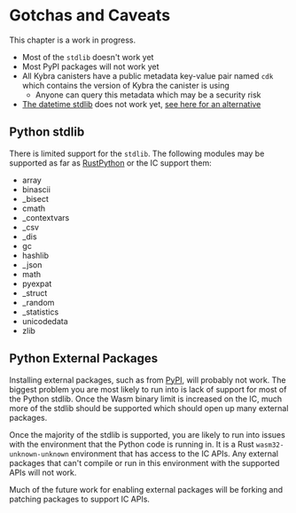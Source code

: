 # Gotchas and Caveats

This chapter is a work in progress.

-   Most of the `stdlib` doesn't work yet
-   Most PyPI packages will not work yet
-   All Kybra canisters have a public metadata key-value pair named `cdk` which contains the version of Kybra the canister is using
    -   Anyone can query this metadata which may be a security risk
-   [The datetime stdlib](https://docs.python.org/3/library/datetime.html) does not work yet, [see here for an alternative](https://github.com/demergent-labs/kybra/blob/main/examples/date/src/main.py)

## Python stdlib

There is limited support for the `stdlib`. The following modules may be supported as far as [RustPython](https://github.com/RustPython/RustPython) or the IC support them:

-   array
-   binascii
-   \_bisect
-   cmath
-   \_contextvars
-   \_csv
-   \_dis
-   gc
-   hashlib
-   \_json
-   math
-   pyexpat
-   \_struct
-   \_random
-   \_statistics
-   unicodedata
-   zlib

## Python External Packages

Installing external packages, such as from [PyPI](https://pypi.org/), will probably not work. The biggest problem you are most likely to run into is lack of support for most of the Python stdlib. Once the Wasm binary limit is increased on the IC, much more of the stdlib should be supported which should open up many external packages.

Once the majority of the stdlib is supported, you are likely to run into issues with the environment that the Python code is running in. It is a Rust `wasm32-unknown-unknown` environment that has access to the IC APIs. Any external packages that can't compile or run in this environment with the supported APIs will not work.

Much of the future work for enabling external packages will be forking and patching packages to support IC APIs.
